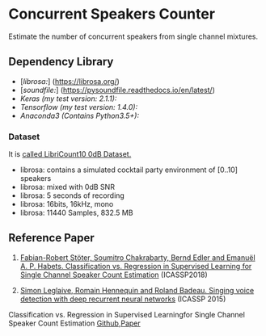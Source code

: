  
# Concurrent Speakers Counter
Estimate the number of concurrent speakers from single channel mixtures.







## Dependency Library
 
- [*librosa:*] (https://librosa.org/)
- [*soundfile:*] (https://pysoundfile.readthedocs.io/en/latest/)
- *Keras (my test version: 2.1.1):* 
- *Tensorflow (my test version: 1.4.0):*
- *Anaconda3 (Contains Python3.5+):*




### Dataset 

   

It is [called LibriCount10 0dB Dataset.](https://zenodo.org/record/1216072#.YwD37nZBxPZ)

- librosa: contains a simulated cocktail party environment of [0..10] speakers
- librosa: mixed with 0dB SNR
- librosa: 5 seconds of recording
- librosa: 16bits, 16kHz, mono
- librosa: 11440 Samples, 832.5 MB

   
  
## Reference Paper


 
 
1. [Fabian-Robert Stöter, Soumitro Chakrabarty, Bernd Edler and Emanuël A. P. Habets. Classification vs. Regression in Supervised Learning for Single Channel Speaker Count Estimation](https://arxiv.org/pdf/1712.04555.pdf) (ICASSP2018)

2. [Simon Leglaive, Romain Hennequin and Roland Badeau. Singing voice detection with deep recurrent neural networks](https://hal.archives-ouvertes.fr/hal-01110035/document) (ICASSP 2015)

 Classification vs. Regression in Supervised Learningfor Single Channel Speaker Count Estimation [Github](https://github.com/aishoot/Concurrent_Speakers_Counter),[Paper](https://arxiv.org/pdf/1712.04555.pdf)
  
 
